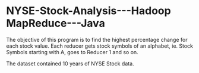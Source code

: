 # NYSE-Stock-Analysis---Hadoop MapReduce---Java

The objective of this program is to find the highest percentage change for each stock value.
Each reducer gets stock symbols of an alphabet, ie. Stock Symbols starting with A, goes to Reducer 1 and so on. 

The dataset contained 10 years of NYSE Stock data.
